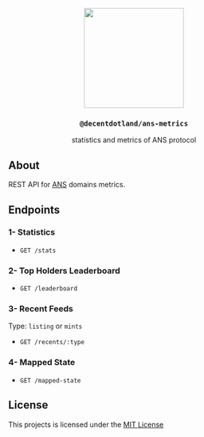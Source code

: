 <p align="center">
  <a href="https://decent.land">
    <img src="https://raw.githubusercontent.com/decentldotland/ark-protocol/main/img/new-logo.png" height="200">
  </a>
  <h3 align="center"><code>@decentdotland/ans-metrics</code></h3>
  <p align="center">statistics and metrics of ANS protocol</p>
</p>

## About
REST API for [ANS](https://ans.gg) domains metrics.

## Endpoints

### 1- Statistics

- `GET /stats`

### 2- Top Holders Leaderboard

- `GET /leaderboard`

### 3- Recent Feeds

Type: `listing` or `mints`

- `GET /recents/:type`

### 4- Mapped State

- `GET /mapped-state`

## License
This projects is licensed under the [MIT License](./LICENSE)
